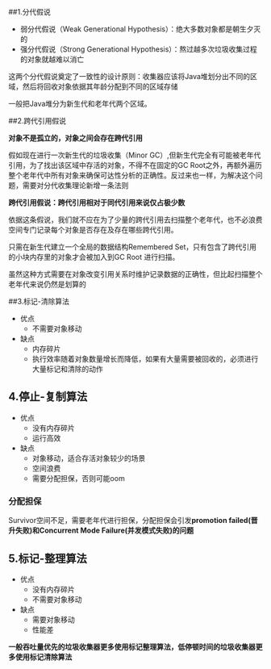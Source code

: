 ##1.分代假说

+ 弱分代假说（Weak Generational Hypothesis）：绝大多数对象都是朝生夕灭的
+ 强分代假说（Strong Generational Hypothesis）：熬过越多次垃圾收集过程的对象就越难以消亡

这两个分代假说奠定了一致性的设计原则：收集器应该将Java堆划分出不同的区域，然后将回收对象依据其年龄分配到不同的区域存储

一般把Java堆分为新生代和老年代两个区域。

##2.跨代引用假说

**对象不是孤立的，对象之间会存在跨代引用**

假如现在进行一次新生代的垃圾收集（Minor GC）,但新生代完全有可能被老年代引用，为了找出该区域中存活的对象，不得不在固定的GC Root之外，再额外遍历整个老年代中所有对象来确保可达性分析的正确性。反过来也一样，为解决这个问题，需要对分代收集理论新增一条法则

**跨代引用假说：跨代引用相对于同代引用来说仅占极少数**

依据这条假说，我们就不应在为了少量的跨代引用去扫描整个老年代，也不必浪费空间专门记录每个对象是否存在及存在哪些跨代引用。

只需在新生代建立一个全局的数据结构Remembered Set，只有包含了跨代引用的小块内存里的对象才会被加入到GC Root 进行扫描。

虽然这种方式需要在对象改变引用关系时维护记录数据的正确性，但比起扫描整个老年代来说仍然是划算的

##3.标记-清除算法 

+ 优点
  + 不需要对象移动
+ 缺点
  + 内存碎片
  + 执行效率随着对象数量增长而降低，如果有大量需要被回收的，必须进行大量标记和清除的动作

## 4.停止-复制算法

+ 优点
  + 没有内存碎片
  + 运行高效
+ 缺点
  + 对象移动，适合存活对象较少的场景
  + 空间浪费
  + 需要分配担保，否则可能oom

### 分配担保

Survivor空间不足，需要老年代进行担保，分配担保会引发**promotion failed(晋升失败)和Concurrent Mode Failure(并发模式失败)的问题**

## 5.标记-整理算法

+ 优点
  + 没有内存碎片
  + 不需要对象移动
+ 缺点
  + 需要对象移动
  + 性能差

**一般吞吐量优先的垃圾收集器更多使用标记整理算法，低停顿时间的垃圾收集器更多使用标记清除算法**

